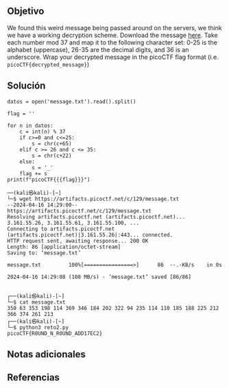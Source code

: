 ## Objetivo
We found this weird message being passed around on the servers, we think we have a working decryption scheme. Download the message [here](https://artifacts.picoctf.net/c/129/message.txt). Take each number mod 37 and map it to the following character set: 0-25 is the alphabet (uppercase), 26-35 are the decimal digits, and 36 is an underscore. Wrap your decrypted message in the picoCTF flag format (i.e. `picoCTF{decrypted_message}`)
## Solución
```
datos = open('message.txt').read().split()

flag = ''

for n in datos:
	c = int(n) % 37
	if c>=0 and c<=25:
		s = chr(c+65)
	elif c >= 26 and c <= 35:
		s = chr(c+22)
	else:
		s = '_'
	flag += s
print(f"picoCTF{{{flag}}}")
```


```
──(kali㉿kali)-[~]
└─$ wget https://artifacts.picoctf.net/c/129/message.txt
--2024-04-16 14:29:00--  https://artifacts.picoctf.net/c/129/message.txt
Resolving artifacts.picoctf.net (artifacts.picoctf.net)... 3.161.55.26, 3.161.55.61, 3.161.55.100, ...
Connecting to artifacts.picoctf.net (artifacts.picoctf.net)|3.161.55.26|:443... connected.
HTTP request sent, awaiting response... 200 OK
Length: 86 [application/octet-stream]
Saving to: ‘message.txt’

message.txt         100%[================>]      86  --.-KB/s    in 0s      

2024-04-16 14:29:08 (108 MB/s) - ‘message.txt’ saved [86/86]

                                                                             
┌──(kali㉿kali)-[~]
└─$ cat message.txt 
350 63 353 198 114 369 346 184 202 322 94 235 114 110 185 188 225 212 366 374 261 213                                                                              
┌──(kali㉿kali)-[~]
└─$ python3 reto2.py  
picoCTF{R0UND_N_R0UND_ADD17EC2}

```
## Notas adicionales

## Referencias